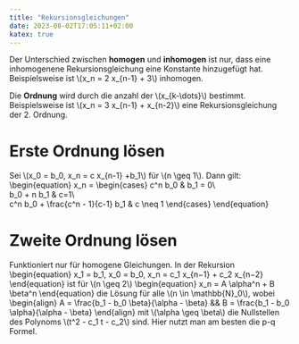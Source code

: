 ```yaml
---
title: "Rekursionsgleichungen"
date: 2023-08-02T17:05:11+02:00
katex: true
---
```


Der Unterschied zwischen **homogen** und **inhomogen** ist nur, dass eine inhomogenene Rekursionsgleichung eine Konstante hinzugefügt hat. Beispielsweise ist \\(x_n = 2 x_{n-1} + 3\\) inhomogen.

Die **Ordnung** wird durch die anzahl der \\(x_{k-\dots}\\) bestimmt. Beispielsweise ist \\(x_n = 3 x_{n-1} + x_{n-2}\\) eine Rekursionsgleichung der 2. Ordnung.

# Erste Ordnung lösen

Sei \\(x_0 = b_0, x_n = c x_{n-1} +b_1\\) für \\(n \geq 1\\). Dann gilt:
\begin{equation}
x_n =
\begin{cases}
c^n b_0 & b_1 = 0\\\
b_0 + n b_1 & c=1\\\
c^n b_0 + \frac{c^n - 1}{c-1} b_1 & c \neq 1
\end{cases}
\end{equation}

# Zweite Ordnung lösen

Funktioniert nur für homogene Gleichungen. In der Rekursion
\begin{equation}
x_1 = b_1, x_0 = b_0, x_n = c_1 x_{n−1} + c_2 x_{n−2}
\end{equation}
ist für \\(n \geq 2\\)
\begin{equation}
x_n = A \alpha^n + B \beta^n
\end{equation}
die Lösung für alle \\(n \in \mathbb{N}_0\\), wobei
\begin{align}
A = \frac{b_1 - b_0 \beta}{\alpha - \beta} && B = \frac{b_1 - b_0 \alpha}{\alpha - \beta}
\end{align}
mit \\(\alpha \geq \beta\\) die Nullstellen des Polynoms \\(t^2 - c_1 t - c_2\\) sind. Hier nutzt man am besten die p-q Formel.